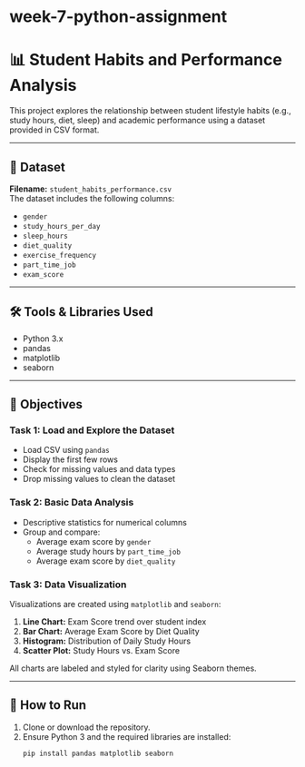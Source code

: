 # week-7-python-assignment
# 📊 Student Habits and Performance Analysis

This project explores the relationship between student lifestyle habits (e.g., study hours, diet, sleep) and academic performance using a dataset provided in CSV format.

---

## 📁 Dataset

**Filename:** `student_habits_performance.csv`  
The dataset includes the following columns:
- `gender`
- `study_hours_per_day`
- `sleep_hours`
- `diet_quality`
- `exercise_frequency`
- `part_time_job`
- `exam_score`

---

## 🛠️ Tools & Libraries Used

- Python 3.x
- pandas
- matplotlib
- seaborn

---

## 🎯 Objectives

### Task 1: Load and Explore the Dataset
- Load CSV using `pandas`
- Display the first few rows
- Check for missing values and data types
- Drop missing values to clean the dataset

### Task 2: Basic Data Analysis
- Descriptive statistics for numerical columns
- Group and compare:
  - Average exam score by `gender`
  - Average study hours by `part_time_job`
  - Average exam score by `diet_quality`

### Task 3: Data Visualization
Visualizations are created using `matplotlib` and `seaborn`:
1. **Line Chart:** Exam Score trend over student index
2. **Bar Chart:** Average Exam Score by Diet Quality
3. **Histogram:** Distribution of Daily Study Hours
4. **Scatter Plot:** Study Hours vs. Exam Score

All charts are labeled and styled for clarity using Seaborn themes.

---

## 🚀 How to Run

1. Clone or download the repository.
2. Ensure Python 3 and the required libraries are installed:
   ```bash
   pip install pandas matplotlib seaborn
